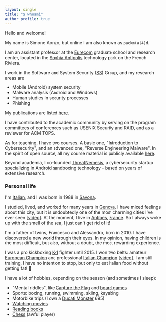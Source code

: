 ```yaml
---
layout: single
title: "$ whoami"
author_profile: true
---
```


Hello and welcome!

My name is Simone Aonzo, but online I am also known as `packm(a|4)d`.

I am an assistant professor at the [Eurecom](https://www.eurecom.fr/) graduate school and research center, located in the [Sophia Antipolis](https://en.wikipedia.org/wiki/Sophia_Antipolis) technology park on the French Riviera.

I work in the Software and System Security ([S3](https://www.s3.eurecom.fr/)) Group, and my research areas are 
+ Mobile (Android) system security
+ Malware analysis (Android and Windows)
+ Human studies in security processes
+ Phishing

My publications are listed [here](/publications/).

I have contributed to the academic community by serving on the program committees of conferences such as USENIX Security and RAID, and as a reviewer for ACM TOPS. 

As for teaching, I have two courses. A basic one, "Introduction to Cybersecurity", and an advanced one, "Reverse Engineering Malware". 
In the spirit of open source, all my course material is publicly available [here](/courses/).

Beyond academia, I co-founded [ThreatNemesis](https://tnemesis.com/), a cybersecurity startup specializing in Android sandboxing technology - based on years of extensive research.


### Personal life

I'm [Italian](https://en.wikipedia.org/wiki/Italy), and I was born in 1988 in [Savona](https://en.wikipedia.org/wiki/Savona).

I studied, lived, and worked for many years in [Genova](https://en.wikipedia.org/wiki/Genoa). 
I have mixed feelings about this city, but it is undoubtedly one of the most charming cities I've ever seen [[video](https://www.youtube.com/watch?v=ntJI7-nO98c)]. At the moment, I live in [Antibes](https://en.wikipedia.org/wiki/Antibes), [France](https://en.wikipedia.org/wiki/France). So I always woke up with the smell of the sea, I just can't get rid of it!

I'm a father of twins, Francesco and Alessandro, born in 2010. I have discovered a new world through their eyes. In my opinion, having children is the most difficult, but also, without a doubt, the most rewarding experience.

I was a pro kickboxing [K-1](https://en.wikipedia.org/wiki/Kickboxing#Oriental_rules) fighter until 2015. I won two belts: amateur [European Champion](http://www.ivg.it/2015/06/loanesi-alle-stelle-weekend-di-successi-per-il-polizzano-perlungher/) and professional [Italian Champion](http://www.ivg.it/2015/12/loano-ospita-linternational-fight-show/) [[video](https://youtu.be/9Yob7mGum9g)]. 
I am still training, I have no intention to stop, but only to eat Italian food without getting fat! 🙂

I have a lot of hobbies, depending on the season (and sometimes I sleep):

* "Mental riddles", like [Capture the Flag](https://ctftime.org/ctf-wtf/) and [board games](https://boardgamegeek.com/)
* Sports: boxing, running, swimming, skiing, kayaking
* Motorbike trips (I own a [Ducati Monster](https://en.wikipedia.org/wiki/Ducati_Monster) 695)
* [Watching movies](https://www.imdb.com/user/ur39105709/ratings?sort=your_rating,desc&ratingFilter=0&mode=detail)
* [Reading books](https://www.goodreads.com/review/list/81659096?shelf=read)
* [Chess](https://www.chess.com/member/simone4onzo) (awful player)
